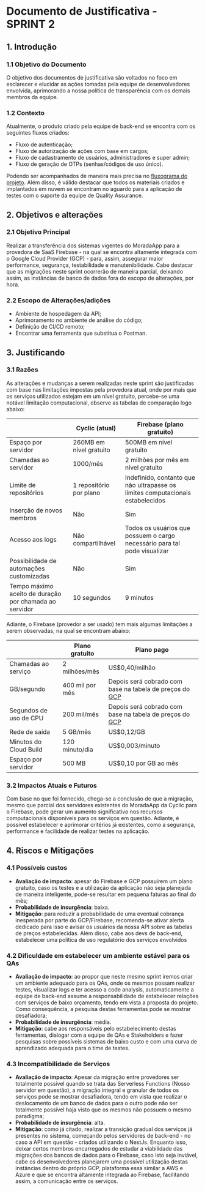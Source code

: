 # Documento de Justificativa - SPRINT 2

## 1. Introdução
### 1.1 Objetivo do Documento
O objetivo dos documentos de justificativa são voltados no foco em esclarecer e elucidar as ações tomadas pela equipe de desenvolvedores envolvida, aprimorando a nossa política de transparência com os demais membros da equipe.

### 1.2 Contexto
Atualmente, o produto criado pela equipe de back-end se encontra com os seguintes fluxos criados:

- Fluxo de autenticação;
- Fluxo de autorização de ações com base em cargos;
- Fluxo de cadastramento de usuários, administradores e super admin;
- Fluxo de geração de OTPs (senhas/códigos de uso único).

Podendo ser acompanhados de maneira mais precisa no [fluxograma do projeto](https://lucid.app/lucidchart/d56c30bf-b5a9-453d-8bb8-571033c28d70/edit?invitationId=inv_2dbf5237-f691-4d48-9a33-8fb1763acc80&page=0_0#). Além disso, é válido destacar que todos os materiais criados e implantados em nuvem se encontram no aguardo para a aplicação de testes com o suporte da equipe de Quality Assurance.

## 2. Objetivos e alterações

### 2.1 Objetivo Principal
Realizar a transferência dos sistemas vigentes do MoradaApp para a provedora de SaaS Firebase - na qual se encontra altamente integrada com o Google Cloud Provider (GCP) - para, assim, assegurar maior performance, segurança, testabilidade e manutenibilidade. Cabe destacar que as migrações neste sprint ocorrerão de maneira parcial, deixando assim, as instâncias de banco de dados fora do escopo de alterações, por hora.

### 2.2 Escopo de Alterações/adições

- Ambiente de hospedagem da API;
- Aprimoramento no ambiente de análise do código;
- Definição de CI/CD remoto;
- Encontrar uma ferramenta que substitua o Postman.

## 3. Justificando
### 3.1 Razões
As alterações e mudanças a serem realizadas neste sprint são justificadas com base nas limitações impostas pela provedora atual, onde por mais que os serviços utilizados estejam em um nível gratuito, percebe-se uma notável limitação computacional, observe as tabelas de comparação logo abaixo:

|       | Cyclic (atual) | Firebase (plano gratuito) |
|-------|--------------------------|----------|
| Espaço por servidor    | 260MB em nível gratuito | 500MB em nível gratuito |
| Chamadas ao servidor | 1000/mês | 2 milhões por mês em nível gratuito |
| Limite de repositórios | 1 repositório por plano | Indefinido, contanto que não ultrapasse os limites computacionais estabelecidos |
| Inserção de novos membros | Não | Sim |
| Acesso aos logs | Não compartilhável | Todos os usuários que possuem o cargo necessário para tal pode visualizar |
| Possibilidade de automações customizadas | Não | Sim |
| Tempo máximo aceito de duração por chamada ao servidor | 10 segundos | 9 minutos |

Adiante, o Firebase (provedor a ser usado) tem mais algumas limitações a serem observadas, na qual se encontram abaixo:

|    | Plano gratuito | Plano pago |
|----|-------------- | ----|
| Chamadas ao serviço | 2 milhões/mês | US$0,40/milhão |
| GB/segundo | 400 mil por mês | Depois será cobrado com base na tabela de preços do [GCP](https://cloud.google.com/functions/pricing?hl=pt-br) |
| Segundos de uso de CPU | 200 mil/mês | Depois será cobrado com base na tabela de preços do [GCP](https://cloud.google.com/functions/pricing?hl=pt-br) |
| Rede de saída | 5 GB/mês | US$0,12/GB |
| Minutos do Cloud Build | 120 minuto/dia | US$0,003/minuto |
| Espaço por servidor | 500 MB | US$0,10 por GB ao mês |

### 3.2 Impactos Atuais e Futuros
Com base no que foi fornecido, chega-se a conclusão de que a migração, mesmo que parcial dos servidores existentes do MoradaApp da Cyclic para o Firebase, pode gerar um aumento significativo nos recursos computacionais disponíveis para os serviços em questão. Adiante, é possível estabelecer e aprimorar critérios já existentes, como a segurança, performance e facilidade de realizar testes na aplicação.

## 4. Riscos e Mitigações

### 4.1 Possíveis custos
- **Avaliação de impacto**: apesar do Firebase e GCP possuírem um plano gratuito, caso os testes e a utilização da aplicação não seja planejada de maneira inteligente, pode-se resultar em pequena faturas ao final do mês;
- **Probabilidade de insurgência**: baixa.
- **Mitigação**: para reduzir a probabilidade de uma eventual cobrança inesperada por parte do GCP/Firebase, recomenda-se ativar alerta dedicado para isso e avisar os usuários da nossa API sobre as tabelas de preços estabelecidas. Além disso, cabe aos devs de back-end, estabelecer uma política de uso regulatório dos serviços envolvidos

### 4.2 Dificuldade em estabelecer um ambiente estável para os QAs
- **Avaliação do impacto**: ao propor que neste mesmo sprint iremos criar um ambiente adequado para os QAs, onde os mesmos possam realizar testes, visualizar logs e ter acesso a code analysis, automaticamente a equipe de back-end assume a responsabilidade de estabelecer relações com serviços de baixo orçamento, tendo em vista a proposta do projeto. Como consequência, a pesquisa destas ferramentas pode se mostrar desafiadora;
- **Probabilidade de insurgência**: média.
- **Mitigação**: cabe aos responsáveis pelo estabelecimento destas ferramentas, dialogar com a equipe de QAs e Stakeholders e fazer pesquisas sobre possíveis sistemas de baixo custo e com uma curva de aprendizado adequada para o time de testes.

### 4.3 Incompatibilidade de Serviços
- **Avaliação de impacto**: Apesar da migração entre provedores ser totalmente possível quando se trata das Serverless Functions (Nosso servidor em questão), a migração integral e granular de todos os serviços pode se mostrar desafiadora, tendo em vista que realizar o deslocamento de um banco de dados para o outro pode não ser totalmente possível haja visto que os mesmos não possuem o mesmo paradigma;
- **Probabilidade de insurgência**: alta.
- **Mitigação**: como já citado, realizar a transição gradual dos serviços já presentes no sistema, começando pelos servidores de back-end - no caso a API em questão - criados utilizando o NestJs. Enquanto isso, deixar certos membros encarregados de estudar a viabilidade das migrações dos bancos de dados para o Firebase, caso isto seja inviável, cabe os desenvolvedores planejarem uma possível utilização destas instâncias dentro do próprio GCP, plataforma essa similar a AWS e Azure e que se encontra altamente integrada ao Firebase, facilitando assim, a comunicação entre os serviços.

